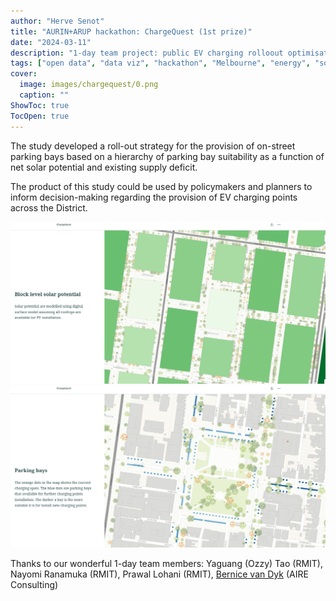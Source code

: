 ```yaml
---
author: "Herve Senot"
title: "AURIN+ARUP hackathon: ChargeQuest (1st prize)"
date: "2024-03-11"
description: "1-day team project: public EV charging rolloout optimisation"
tags: ["open data", "data viz", "hackathon", "Melbourne", "energy", "solar", "EV", "AURIN", "ARUP", "RMIT", "collaboration"]
cover:
  image: images/chargequest/0.png
  caption: ""
ShowToc: true
TocOpen: true
---
```


The study developed a roll-out strategy for the provision of on-street parking bays based on a hierarchy of parking bay suitability as a function of net solar potential and existing supply deficit.

The product of this study could be used by policymakers and planners to inform decision-making regarding the provision of EV charging points across the District.

![ChargeQuest output 1 - solar](/images/chargequest/2.png)
![ChargeQuest output 2 - parking bays suitability](/images/chargequest/1.png)

Thanks to our wonderful 1-day team members: Yaguang (Ozzy) Tao (RMIT), Nayomi Ranamuka (RMIT), Prawal Lohani (RMIT), [Bernice van Dyk](https://www.linkedin.com/in/bernice-swanepoel-ph-d-mrics-46a31155/) (AIRE Consulting)